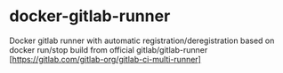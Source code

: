 # docker-gitlab-runner

Docker gitlab runner with automatic registration/deregistration based on docker run/stop build from official gitlab/gitlab-runner [https://gitlab.com/gitlab-org/gitlab-ci-multi-runner]

